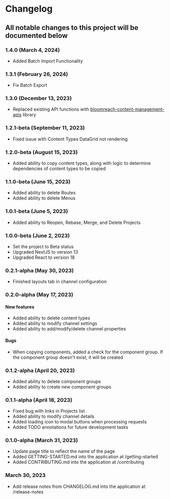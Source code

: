 # Changelog
## All notable changes to this project will be documented below

### 1.4.0 (March 4, 2024)
- Added Batch Import Functionality

### 1.3.1 (February 26, 2024)
- Fix Batch Export

### 1.3.0 (December 13, 2023)
- Replaced existing API functions with [bloomreach-content-management-apis](https://www.npmjs.com/package/bloomreach-content-management-apis) library

### 1.2.1-beta (September 11, 2023)
- Fixed issue with Content Types DataGrid not rendering

### 1.2.0-beta (August 15, 2023)
- Added ability to copy content types, along with logic to determine dependencies of content types to be copied

### 1.1.0-beta (June 15, 2023)
- Added ability to delete Routes
- Added ability to delete Menus

### 1.0.1-beta (June 5, 2023)
- Added ability to Reopen, Rebase, Merge, and Delete Projects

### 1.0.0-beta (June 2, 2023)
- Set the project to Beta status
- Upgraded NextJS to version 13
- Upgraded React to version 18

### 0.2.1-alpha (May 30, 2023)
- Finished layouts tab in channel configuration

### 0.2.0-alpha (May 17, 2023)
#### New features
- Added ability to delete content types
- Added ability to modify channel settings
- Added ability to add/modify/delete channel properties
#### Bugs
- When copying components, added a check for the component group. If the component group doesn't exist, it will be created

### 0.1.2-alpha (April 20, 2023)
- Added ability to delete component groups
- Added ability to create new component groups

### 0.1.1-alpha (April 18, 2023)
- Fixed bug with links in Projects list
- Added ability to modify channel details
- Added loading icon to modal buttons when processing requests
- Added TODO annotations for future development tasks

### 0.1.0-alpha (March 31, 2023)
- Update page title to reflect the name of the page
- Added GETTING-STARTED.md into the application at /getting-started
- Added CONTRIBUTING.md into the application at /contributing

### March 30, 2023
- Add release notes from CHANGELOG.md into the application at /release-notes
